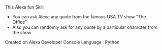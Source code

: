 This Alexa fun Skill
- You can ask Alexa any quote from the famous USA TV show "The Office"
- Also you can randomly ask for any quote by a particular character from the show

Created on Alexa Developer Console
Language : Python	
